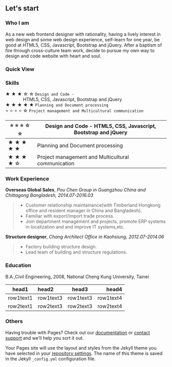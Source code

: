 ## Let's start

### Who I am

As a new web frontend designer with rationality, having a lively interest in web design and some web design experience, self-learn for one year, be good at HTML5, CSS, Javascript, Bootstrap and jQuery. After a baptism of fire through cross-culture team work, decide to pursue my own way to design and code website with heart and soul.
  
  
### Quick View
  
  
### Skills
★ ★ ★ ☆ ☆ `Design and Code -`  
&nbsp;&nbsp;&nbsp;&nbsp;&nbsp;&nbsp;&nbsp;&nbsp;&nbsp;&nbsp;&nbsp;&nbsp;&nbsp;&nbsp;HTML5, CSS, Javascript, Bootstrap and jQuery  
★ ★ ★ ★ ★ `Planning and Document processing`  
:star: :star: :star: :star: ☆ `Project management and Multicultural communication`  

| :star: :star: :star: ☆ ☆|Design and Code - HTML5, CSS, Javascript, Bootstrap and jQuery|
|-|-------------|
|★ ★ ★ ★ ★|Planning and Document processing|
|★ ★ ★ ★ ☆|Project management and Multicultural communication|
  
### Work Experience
**Overseas Global Sales**, *Pou Chen Group in Guangzhou China and Chittagong Bangladesh, 2014.07-2016.03*
> - Customer relationship maintainance(with Timberland Hongkong office and resident manager in China and Bangladesh).
> - Familiar with export/import trade process.
> - Join department management and projects, promote ERP systems in localization and and improve IT systems,etc.

**Structure designer**, *Chang Architect Office in Kaohsiung, 2012.07-2014.06*
> - Factory building structure design.
> - Lead team of building and structure regulations.
  
  
### Education
B.A.,Civil Engineering, 2008, National Cheng Kung University, Tainei

|head1|head2|head3|head4|
|---|:---|:---:|---:|
|row1text1|row1text3|row1text3|row1text4|
|row2text1|row2text3|row2text3|row2text4|

### Others
Having trouble with Pages? Check out our [documentation](https://help.github.com/categories/github-pages-basics/) or [contact support](https://github.com/contact) and we’ll help you sort it out.

Your Pages site will use the layout and styles from the Jekyll theme you have selected in your [repository settings](https://github.com/ZoeChang/small-piece/settings). The name of this theme is saved in the Jekyll `_config.yml` configuration file.
